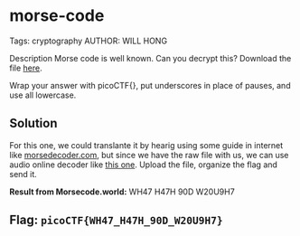 # morse-code
Tags: cryptography
AUTHOR: WILL HONG

Description
Morse code is well known. Can you decrypt this?
Download the file [here](morse_chal.wav).

Wrap your answer with picoCTF{}, put underscores in place of pauses, and use all lowercase.

## Solution

For this one, we could translante it by hearig using some guide in internet like [morsedecoder.com](https://morsedecoder.com/), but since we have the raw file with us, we can use audio online decoder like [this one](https://morsecode.world/international/decoder/audio-decoder-adaptive.html). Upload the file, organize the flag and send it.

**Result from Morsecode.world:** WH47 H47H 90D W20U9H7

## **Flag:** `picoCTF{WH47_H47H_90D_W20U9H7}`